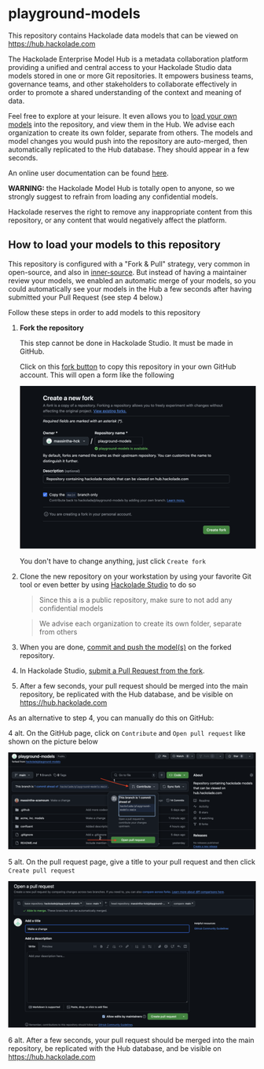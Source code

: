 # playground-models
This repository contains Hackolade data models that can be viewed on https://hub.hackolade.com

The Hackolade Enterprise Model Hub is a metadata collaboration platform providing a unified and central access to your Hackolade Studio data models stored in one or more Git repositories. It empowers business teams, governance teams, and other stakeholders to collaborate effectively in order to promote a shared understanding of the context and meaning of data.

Feel free to explore at your leisure. It even allows you to [load your own models](#how-to-load-your-models-to-this-repository) into the repository, and view them in the Hub. We advise each organization to create its own folder, separate from others. The models and model changes you would push into the repository are auto-merged, then automatically replicated to the Hub database. They should appear in a few seconds.

An online user documentation can be found [here](https://hackolade.com/help/Hubuserinterface.html).

**WARNING:** the Hackolade Model Hub is totally open to anyone, so we strongly suggest to refrain from loading any confidential models.

Hackolade reserves the right to remove any inappropriate content from this repository, or any content that would negatively affect the platform.

## How to load your models to this repository
This repository is configured with a "Fork & Pull" strategy, very common in open-source, and also in [inner-source](https://hackolade.com/help/Workingwithforks.html).  But instead of having a maintainer review your models, we enabled an automatic merge of your models, so you could automatically see your models in the Hub a few seconds after having submitted your Pull Request (see step 4 below.)

Follow these steps in order to add models to this repository

1. **Fork the repository**

    This step cannot be done in Hackolade Studio.  It must be made in GitHub.

    Click on this <a icon="repo-forked" class="github-button" href="https://github.com/hackolade/playground-models/fork">fork button</a> to copy this repository in your own GitHub account. This will open a form like the following

    <img src="./docs/images/fork-form.png" />

    You don't have to change anything, just click `Create fork`

1. Clone the new repository on your workstation by using your favorite Git tool or even better by using [Hackolade Studio](https://hackolade.com/help/Clonearemoterepository.html) to do so
   > Since this a is a public repository, make sure to not add any confidential models

   > We advise each organization to create its own folder, separate from others

1. When you are done, [commit and push the model(s)](https://hackolade.com/help/Commitlocalchanges.html) on the forked repository.

1. In Hackolade Studio, [submit a Pull Request from the fork](https://hackolade.com/help/Workingwithforks.html#Submit%20a%20Pull%20Request%20from%20a%20fork).

1. After a few seconds, your pull request should be merged into the main repository, be replicated with the Hub database, and be visible on https://hub.hackolade.com

As an alternative to step 4, you can manually do this on GitHub:

4 alt. On the GitHub page, click on `Contribute` and `Open pull request` like shown on the picture below

<img src="./docs/images/contribute.png" />

5 alt. On the pull request page, give a title to your pull request and then click `Create pull request`

<img src="./docs/images/pull-request.png" />

6 alt. After a few seconds, your pull request should be merged into the main repository, be replicated with the Hub database, and be visible on https://hub.hackolade.com

